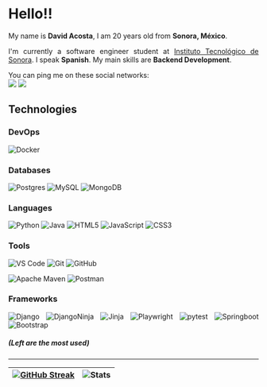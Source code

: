 # Hello!!
<div align="justify">

My name is __David Acosta__, I am 20 years old from __Sonora, México__.  

I'm currently a software engineer student at [Instituto Tecnológico de Sonora](https://www.itson.mx/). I speak __Spanish__. My main skills are __Backend Development__.

You can ping me on these social networks:  
[![](https://img.shields.io/badge/-David_Acosta-blue?style=flat-square&logo=Linkedin&logoColor=white)](https://www.linkedin.com/in/david-acosta-fajardo/)
[![](https://img.shields.io/badge/-acostafajardodavid@gmail.com-red?style=flat-square&logo=gmail&logoColor=white)](mailto:acostafajardodavid@gmail.com)

## Technologies

### DevOps

![Docker](https://img.shields.io/badge/Docker-%230db7ed.svg?style=flat-square&logo=docker&logoColor=white)

### Databases

![Postgres](https://img.shields.io/badge/Postgres-316192?style=flat-square&logo=postgresql&logoColor=white)
![MySQL](https://img.shields.io/badge/MySQL-00f?style=flat-square&logo=mysql&logoColor=white)
![MongoDB](https://img.shields.io/badge/MongoDB-4ea94b?style=flat-square&logo=mongodb&logoColor=white)

### Languages

![Python](https://img.shields.io/badge/-Python-3670A0?style=flat-square&logo=python&logoColor=white)
![Java](https://img.shields.io/badge/-Java-ED2025?style=flat-square&logo=ORACLE&logoColor=white&color=ED2025)
![HTML5](https://img.shields.io/badge/-HTML5-E44D27?style=flat-square&logo=html5&logoColor=ffffff)
![JavaScript](https://img.shields.io/badge/-JavaScript-F7DF1C?style=flat-square&logo=javascript&logoColor=black&color=F7DF1C)
![CSS3](https://img.shields.io/badge/-CSS3-1572B6?style=flat-square&logo=css3)  

### Tools

![VS Code](https://img.shields.io/badge/-VSCode-007ACC?style=flat-square&logo=visual-studio-code)
![Git](https://img.shields.io/badge/-Git-F05032?style=flat-square&logo=git&logoColor=ffffff)
![GitHub](https://img.shields.io/badge/Github-%23121011.svg?style=flat-square&logo=github&logoColor=white)

![Apache Maven](https://img.shields.io/badge/Apache%20Maven-C71A36?style=flat-square&logo=Apache%20Maven&logoColor=white) 
![Postman](https://img.shields.io/badge/Postman-FF6C37?style=flat-square&logo=postman&logoColor=white)

### Frameworks

![Django](https://img.shields.io/badge/Django-092E20?style=flat-square&logo=django&logoColor=white)
![DjangoNinja](https://img.shields.io/badge/DJANGO-NINJA-ff1709?style=flat-square&logo=django&logoColor=white&color=ff1709&labelColor=gray)
![Jinja](https://img.shields.io/badge/Jinja-white.svg?style=flat-square&logo=jinja&logoColor=black)
![Playwright](https://img.shields.io/badge/Playwright-2C6DB2?style=flat-square&logo=playwright&logoColor=white)
![pytest](https://img.shields.io/badge/pytest-0A9EDC?style=flat-square&logo=pytest&logoColor=white)
![Springboot](https://img.shields.io/badge/Springboot-ffffff?style=flat-square&logo=springboot)
![Bootstrap](https://img.shields.io/badge/Bootstrap-563D7C?style=flat-square&logo=bootstrap&logoColor=white)

##### (Left are the most used)

---

| [![GitHub Streak](https://github-readme-streak-stats.herokuapp.com/?user=DavidAcostaF&theme=dracula&hide_border=true&date_format=j%2Fn%5B%2FY%5D)](https://git.io/streak-stats) | ![Stats](https://github-readme-stats.vercel.app/api?username=davidacostaf&count_private=true&show_icons=true&include_all_commits=true&hide_border=true&theme=dracula) |
| - | - |
</p>
